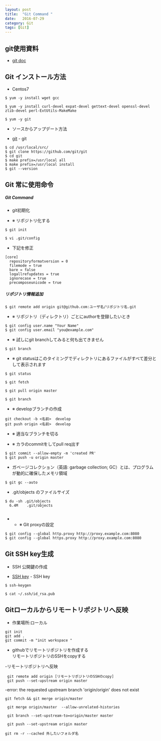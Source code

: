 ```yaml
---
layout: post
title:  "Git Command "
date:   2016-07-29
category: Git
tags: [Git]
---
```


## git使用資料

- [git doc](https://git-scm.com/book/ja/v2)

## Git インストール方法

- Centos7    

~~~
$ yum -y install wget gcc   

$ yum -y install curl-devel expat-devel gettext-devel openssl-devel zlib-devel perl-ExtUtils-MakeMake   

$ yum -y git   

~~~

- ソースからアップデート方法   

- [git](https://git-scm.com/downloads) - git  

~~~
$ cd /usr/local/src/
$ git clone https://github.com/git/git
$ cd git
$ make prefix=/usr/local all
$ make prefix=/usr/local install
$ git --version

~~~

## Git 常に使用命令   

##### Git Command 

- git初期化   

- ※ リポジトリ化する   

~~~
$ git init
~~~

~~~
$ vi .git/config  
~~~

- 下記を修正    

~~~
[core]
  repositoryformatversion = 0  
  filemode = true    
  bare = false
  logallrefupdates = true
  ignorecase = true
  precomposeunicode = true
~~~

##### リポジトリ情報追加  

~~~
$ git remote add origin git@github.com:ユーザ名/リポジトリ名.git
~~~

- ※ リポジトリ（ディレクトリ）ごとにauthorを登録したいとき  

~~~
$ git config user.name "Your Name"
$ git config user.email "you@example.com"
~~~

- ※ 試しにgit branchしてみると何も出てきません    

~~~
$ git branch
~~~

- ※ git statusはこのタイミングでディレクトリにあるファイルがすべて差分として表示されます   

~~~
$ git status  

$ git fetch    

$ git pull origin master   

$ git branch     
~~~

- ※  developブランチの作成  

~~~
git checkout -b <名前>  develop
git push origin <名前>  develop
~~~

- ※ 適当なブランチを切る

- ※ カラのcommitをしてpull req出す

~~~
$ git commit --allow-empty -m 'created PR'
$ git push -u origin master
~~~

-  ガベージコレクション（英語: garbage collection; GC）とは、プログラムが動的に確保したメモリ領域    

~~~
$ git gc --auto
~~~

- .git/objects のファイルサイズ

~~~
$ du -sh .git/objects
  6.4M    .git/objects   
  
~~~

- * ※  Git proxyの設定    

~~~       
$ git config --global http.proxy http://proxy.example.com:8080
$ git config --global https.proxy http://proxy.example.com:8080
~~~       

## Git SSH key生成

- SSH 公開鍵の作成

- [SSH key](https://help.github.com/articles/generating-an-ssh-key/) - SSH key

~~~     
$ ssh-keygen

$ cat ~/.ssh/id_rsa.pub

~~~     
## Gitローカルからリモートリポジトリへ反映

- 作業場所:ローカル

``` git init ```    
``` git add . ```    
``` git commit -m "init workspace " ```    

- githubでリモートリポジトリを作成する    
    リモートリポジトリのSSHをcopyする     
 
-リモートリポジトリへ反映

``` git remote add origin [リモートリポジトリのSSHのcopy]```     
``` git push --set-upstream origin master```     


-error: the requested upstream branch 'origin/origin' does not exist    

``` git fetch && git merge origin/master ```     

``` git merge origin/master  --allow-unrelated-histories```     

``` git branch --set-upstream-to=origin/master master```     

``` git push --set-upstream origin master```    

``` git rm -r --cached 外したいフォルダ名 ```     

